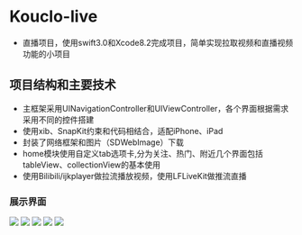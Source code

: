 # Kouclo-live
* 直播项目，使用swift3.0和Xcode8.2完成项目，简单实现拉取视频和直播视频功能的小项目
## 项目结构和主要技术
* 主框架采用UINavigationController和UIViewController，各个界面根据需求采用不同的控件搭建
* 使用xib、SnapKit约束和代码相结合，适配iPhone、iPad
* 封装了网络框架和图片（SDWebImage）下载
* home模块使用自定义tab选项卡,分为关注、热门、附近几个界面包括tableView、collectionView的基本使用
* 使用Bilibili/ijkplayer做拉流播放视频，使用LFLiveKit做推流直播
### 展示界面
![](https://github.com/liwei5bao/READMEImages/blob/master/Live/Live0.jpg)
![](https://github.com/liwei5bao/READMEImages/blob/master/Live/Live1.jpg)
![](https://github.com/liwei5bao/READMEImages/blob/master/Live/Live2.jpg)
![](https://github.com/liwei5bao/READMEImages/blob/master/Live/Live3.jpg)
![](https://github.com/liwei5bao/READMEImages/blob/master/Live/Live4.jpg)

